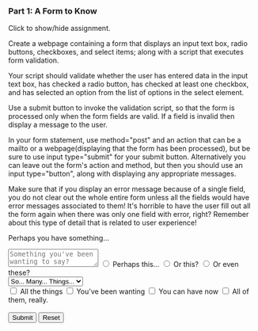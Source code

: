 ### Part 1: A Form to Know

<p id="flip">Click to show/hide assignment.</p>
<div id="panel">

Create a webpage containing a form that displays an input text box, radio buttons, checkboxes, and select items; along with a script that executes form validation.

Your script should validate whether the user has entered data in the input text box, has checked a radio button, has checked at least one checkbox, and has selected an option from the list of options in the select element.

Use a submit button to invoke the validation script, so that the form is processed only when the form fields are valid. If a field is invalid then display a message to the user.

In your form statement, use method="post" and an action that can be a mailto or a webpage(displaying that the form has been processed), but be sure to use input type="submit" for your submit button. Alternatively you can leave out the form's action and method, but then you should use an input type="button", along with displaying any appropriate messages.

Make sure that if you display an error message because of a single field, you do not clear out the whole entire form unless all the fields would have error messages associated to them! It's horrible to have the user fill out all the form again when there was only one field with error, right? Remember about this type of detail that is related to user experience!

</div>

Perhaps you have something...

<div class="row">

<form name="myform" action="mailto:wpuckett@mail.ccsf.edu" method="post" enctype="text/plain" onsubmit="return validate();">

<div class="one-half column">
  <textarea class="u-full-width" name="textBox" placeholder="Something you've been wanting to say?" id="textBox" required></textarea>
  <input type="radio" id="case1" name="meaning" value="this" required> <label for="case1">Perhaps this...</label>
  <input type="radio" id="case2" name="meaning" value="orthis" required> <label for="case2">Or this?</label> 
  <input type="radio" id="case3" name="meaning" value="these" required> <label for="case3">Or even these?</label><br>
<select name="things" id="things-select" required>
    <option value="">So... Many... Things...</option>
    <option value="within">Within</option>
    <option value="your">Your</option>
    <option value="reach">Reach</option>
    <option value="how">How</option>
    <option value="to">To</option>
    <option value="chooose">Choose?</option>
</select><br>
  <label>
    <input type="checkbox" name="allthe">
    <span class="label-body">All the things</span>
  </label>
  <label>
    <input type="checkbox" name="youvebeen">
    <span class="label-body">You've been wanting</span>
  </label>
  <label>
    <input type="checkbox" name="youcan">
    <span class="label-body">You can have now</span>
  </label>
  <label>
    <input type="checkbox" name="allof">
    <span class="label-body">All of them, really.</span>
  </label>
  <br><br>
</div>
<div class="one-half column">
<span class="button-row">
<input type="submit" class="button-primary" value="Submit">
<input type="reset" value="Reset" id="reset">
</span>
<br><br>
<div id="results"></div>
</div>
</form>
</div>

<script>
const validate = () => {

    document.getElementById("results").innerHTML = ""
    let valid = true;


    if ( document.myform.textBox.value == "" ) {
        document.getElementById("results").innerHTML = "Please enter your deepest thoughts in the text area.";
        valid = false;
    }
    if ( ( document.myform.meaning[0].checked == false ) && ( document.myform.meaning[1].checked == false ) && ( document.myform.meaning[2].checked == false )) {
        document.getElementById("results").innerHTML = "It'd be so nice if you would select between this, this, or these... Please.";
        valid = false;
    }
    if ( document.myform.things.selectedIndex == 0 ) {
        document.getElementById("results").innerHTML = "Dude, you gotta pick something in the drop down box.";
        valid = false;
    }
    if ( document.myform.allthe.checked == false && document.myform.youvebeen.checked == false && document.myform.youcan.checked == false && document.myform.allof.checked == false  ) {
        document.getElementById("results").innerHTML = "Please please please check at least one box.";
        valid = false;
    }

    return valid;
}

</script>

